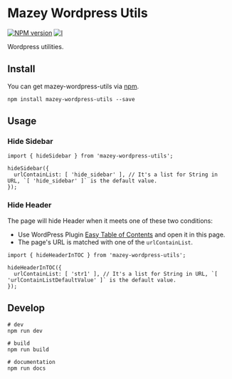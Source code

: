# Mazey Wordpress Utils

[![NPM version][npm-image]][npm-url]
[![l][l-image]][l-url]

[npm-image]: https://img.shields.io/npm/v/mazey-wordpress-utils
[npm-url]: https://npmjs.org/package/mazey-wordpress-utils
[l-image]: https://img.shields.io/npm/l/mazey-wordpress-utils
[l-url]: https://github.com/mazeyqian/mazey-wordpress-utils

Wordpress utilities.

## Install

You can get mazey-wordpress-utils via [npm](https://www.npmjs.com/package/mazey-wordpress-utils).

```
npm install mazey-wordpress-utils --save
```

## Usage

### Hide Sidebar

```
import { hideSidebar } from 'mazey-wordpress-utils';

hideSidebar({
  urlContainList: [ 'hide_sidebar' ], // It's a list for String in URL, `[ 'hide_sidebar' ]` is the default value.
});
```

### Hide Header

The page will hide Header when it meets one of these two conditions:

- Use WordPress Plugin [Easy Table of Contents](https://wordpress.org/plugins/easy-table-of-contents/) and open it in this page.
- The page's URL is matched with one of the `urlContainList`.

```
import { hideHeaderInTOC } from 'mazey-wordpress-utils';

hideHeaderInTOC({
  urlContainList: [ 'str1' ], // It's a list for String in URL, `[ 'urlContainListDefaultValue' ]` is the default value.
});
```

## Develop

```
# dev
npm run dev

# build
npm run build

# documentation
npm run docs
```
